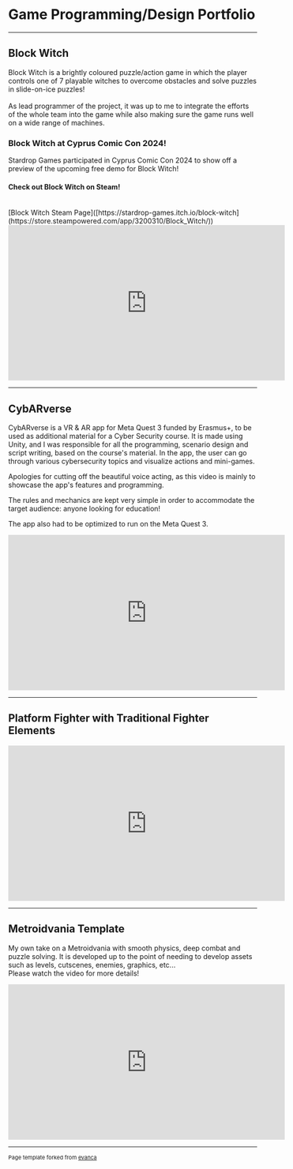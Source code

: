 # Game Programming/Design Portfolio

---

## Block Witch

Block Witch is a brightly coloured puzzle/action game in which the player controls one of 7 playable witches to overcome obstacles and solve puzzles in slide-on-ice puzzles!
<br><br>
As lead programmer of the project, it was up to me to integrate the efforts of the whole team into the game while also making sure the game runs well on a wide range of machines.

### Block Witch at Cyprus Comic Con 2024!

Stardrop Games participated in Cyprus Comic Con 2024 to show off a preview of the upcoming free demo for Block Witch!

#### Check out Block Witch on Steam!

<br>
[Block Witch Steam Page]([https://stardrop-games.itch.io/block-witch](https://store.steampowered.com/app/3200310/Block_Witch/))
<br>

<iframe width="560" height="315" src="https://www.youtube.com/embed/zp9QCq2vmjo" frameborder="0" allow="autoplay; encrypted-media" allowfullscreen></iframe>

---

## CybARverse

CybARverse is a VR & AR app for Meta Quest 3 funded by Erasmus+, to be used as additional material for a Cyber Security course. It is made using Unity, and I was responsible for all the programming, scenario design and script writing, based on the course's material. In the app, the user can go through various cybersecurity topics and visualize actions and mini-games.

Apologies for cutting off the beautiful voice acting, as this video is mainly to showcase the app's features and programming.

The rules and mechanics are kept very simple in order to accommodate the target audience: anyone looking for education!

The app also had to be optimized to run on the Meta Quest 3.

<iframe width="560" height="315" src="https://www.youtube.com/embed/tfZZzWFSPLc" frameborder="0" allow="autoplay; encrypted-media" allowfullscreen></iframe>

---

## Platform Fighter with Traditional Fighter Elements
<iframe width="560" height="315" src="https://www.youtube.com/embed/CfKI3LjGA7A" frameborder="0" allow="autoplay; encrypted-media" allowfullscreen></iframe>

---

## Metroidvania Template
My own take on a Metroidvania with smooth physics, deep combat and puzzle solving. It is developed up to the point of needing to develop assets such as levels, cutscenes, enemies, graphics, etc...
<br> Please watch the video for more details!
<br>
<iframe width="560" height="315" src="https://www.youtube.com/embed/bDmAu-cG1K0" frameborder="0" allow="autoplay; encrypted-media" allowfullscreen></iframe>

---
<p style="font-size:11px">Page template forked from <a href="https://github.com/evanca/quick-portfolio">evanca</a></p>
<!-- Remove above link if you don't want to attibute -->
